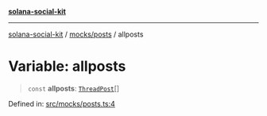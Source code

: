 [**solana-social-kit**](../../../README.md)

***

[solana-social-kit](../../../README.md) / [mocks/posts](../README.md) / allposts

# Variable: allposts

> `const` **allposts**: [`ThreadPost`](../../../components/thread/thread.types/interfaces/ThreadPost.md)[]

Defined in: [src/mocks/posts.ts:4](https://github.com/SendArcade/solana-social-starter/blob/03568260ca96ed63f77049843c721de1cb011893/src/mocks/posts.ts#L4)
